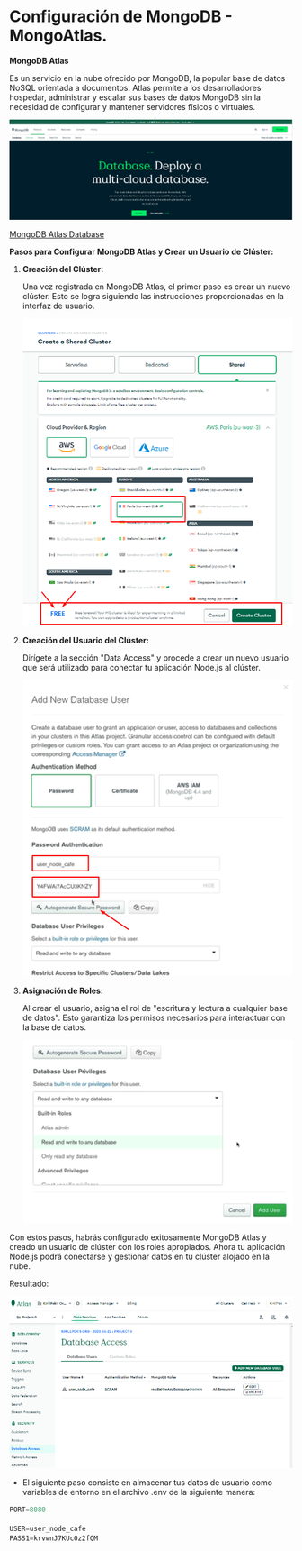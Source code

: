  # Configuración de MongoDB - MongoAtlas.

 **MongoDB Atlas** 
 
 Es un servicio en la nube ofrecido por MongoDB, la popular base de datos NoSQL orientada a documentos. Atlas permite a los desarrolladores hospedar, administrar y escalar sus bases de datos MongoDB sin la necesidad de configurar y mantener servidores físicos o virtuales.

 ![MongoAtlas](/img/mongoDBatlas.png)

[MongoDB Atlas Database](https://www.mongodb.com/atlas/database)


**Pasos para Configurar MongoDB Atlas y Crear un Usuario de Clúster:**

1. **Creación del Clúster:**

    Una vez registrada en MongoDB Atlas, el primer paso es crear un nuevo clúster. Esto se logra siguiendo las instrucciones proporcionadas en la interfaz de usuario. 

    ![cluster](/img/createCluster.png)


2. **Creación del Usuario del Clúster:**

    Dirígete a la sección "Data Access" y procede a crear un nuevo usuario que será utilizado para conectar tu aplicación Node.js al clúster. 

    ![ususarioCluster](/img/cluster_ususario.png)

3. **Asignación de Roles:**

    Al crear el usuario, asigna el rol de "escritura y lectura a cualquier base de datos". Esto garantiza los permisos necesarios para interactuar con la base de datos.

    ![cluster](/img/roleUser.png) 

Con estos pasos, habrás configurado exitosamente MongoDB Atlas y creado un usuario de clúster con los roles apropiados. Ahora tu aplicación Node.js podrá conectarse y gestionar datos en tu clúster alojado en la nube.


 Resultado:
 
 ![cluster](/img/resultado_user_cluster.png) 










* El siguiente paso consiste en almacenar tus datos de usuario como variables de entorno en el archivo .env de la siguiente manera:

```javascript
PORT=8080

USER=user_node_cafe
PASS1=krvwnJ7KUc0z2fQM
```






